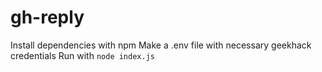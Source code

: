 # gh-reply

Install dependencies with npm
Make a .env file with necessary geekhack credentials
Run with `node index.js`
